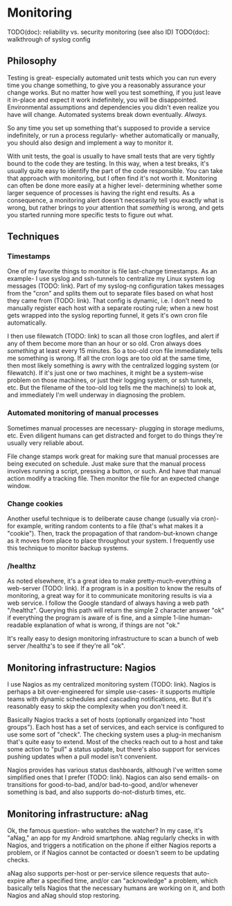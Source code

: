 # Monitoring

TODO(doc): reliability vs. security monitoring (see also ID)
TODO(doc): walkthrough of syslog config

## Philosophy

Testing is great- especially automated unit tests which you can run every time
you change something, to give you a reasonably assurance your change works.
But no matter how well you test something, if you just leave it in-place and
expect it work indefinitely, you will be disappointed.  Environmental
assumptions and dependencies you didn't even realize you have will change.
Automated systems break down eventually.  *Always.*

So any time you set up something that's supposed to provide a service
indefinitely, or run a process regularly- whether automatically or manually,
you should also design and implement a way to monitor it.


With unit tests, the goal is usually to have small tests that are very tightly
bound to the code they are testing.  In this way, when a test breaks, it's
usually quite easy to identify the part of the code responsible.  You can take
that approach with monitoring, but I often find it's not worth it.  Monitoring
can often be done more easily at a higher level- determining whether some
larger sequence of processes is having the right end results.  As a
consequence, a monitoring alert doesn't necessarily tell you exactly what is
wrong, but rather brings to your attention that *something* is wrong, and gets
you started running more specific tests to figure out what.


## Techniques

### Timestamps

One of my favorite things to monitor is file last-change timestamps.  As an
example- I use syslog and ssh-tunnels to centralize my Linux system log
messages (TODO: link).  Part of my syslog-ng configuration takes messages from
the "cron" and splits them out to separate files based on what host they came
from (TODO: link).  That config is dynamic, i.e. I don't need to manually
register each host with a separate routing rule; when a new host gets wrapped
into the syslog reporting funnel, it gets it's own cron file automatically.

I then use filewatch (TODO: link) to scan all those cron logfiles, and alert
if any of them become more than an hour or so old.  Cron always does
*something* at least every 15 minutes.  So a too-old cron file immediately
tells me something is wrong.  If all the cron logs are too old at the same
time, then most likely something is awry with the centralized logging system
(or filewatch).  If it's just one or two machines, it might be a system-wise
problem on those machines, or just their logging system, or ssh tunnels, etc.
But the filename of the too-old log tells me the machine(s) to look at, and
immediately I'm well underway in diagnosing the problem.


### Automated monitoring of manual processes

Sometimes manual processes are necessary- plugging in storage mediums, etc.
Even diligent humans can get distracted and forget to do things they're
usually very reliable about.

File change stamps work great for making sure that manual processes are being
executed on schedule.  Just make sure that the manual process involves running
a script, pressing a button, or such.  And have that manual action modify a
tracking file.  Then monitor the file for an expected change window.


### Change cookies

Another useful technique is to deliberate cause change (usually via cron)- for
example, writing random contents to a file (that's what makes it a "cookie").
Then, track the propagation of that random-but-known change as it moves from
place to place throughout your system.  I frequently use this technique to
monitor backup systems.


### /healthz

As noted elsewhere, it's a great idea to make pretty-much-everything a
web-server (TODO: link).  If a program is in a position to know the results of
monitoring, a great way for it to communicate monitoring results is via a web
service.  I follow the Google standard of always having a web path "/healthz".
Querying this path will return the simple 2 character answer "ok" if
everything the program is aware of is fine, and a simple 1-line
human-readable explanation of what is wrong, if things are not "ok."

It's really easy to design monitoring infrastructure to scan a bunch of web
server /healthz's to see if they're all "ok".


## Monitoring infrastructure: Nagios

I use Nagios as my centralized monitoring system (TODO: link).  Nagios is
perhaps a bit over-engineered for simple use-cases- it supports multiple teams
with dynamic schedules and cascading notifications, etc.  But it's reasonably
easy to skip the complexity when you don't need it.

Basically Nagios tracks a set of hosts (optionally organized into "host
groups").  Each host has a set of services, and each service is configured to
use some sort of "check".  The checking system uses a plug-in mechanism that's
quite easy to extend.  Most of the checks reach out to a host and take some
action to "pull" a status update, but there's also support for services
pushing updates when a pull model isn't convenient.

Nagios provides has various status dashboards, although I've written some
simplified ones that I prefer (TODO: link).  Nagios can also send emails- on
transitions for good-to-bad, and/or bad-to-good, and/or whenever something is
bad, and also supports do-not-disturb times, etc.


## Monitoring infrastructure: aNag

Ok, the famous question- who watches the watcher?  In my case, it's "aNag," an
app for my Android smartphone.  aNag regularly checks in with Nagios, and
triggers a notification on the phone if either Nagios reports a problem, or if
Nagios cannot be contacted or doesn't seem to be updating checks.

aNag also supports per-host or per-service silence requests that auto-expire
after a specified time, and/or can "acknowledge" a problem, which basically
tells Nagios that the necessary humans are working on it, and both Nagios and
aNag should stop restoring.
